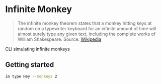 # Infinite Monkey

> The infinite monkey theorem states that a monkey hitting keys at random on a typewriter keyboard for an infinite amount of time will almost surely type any given text, including the complete works of William Shakespeare. Source: [Wikipedia](https://en.wikipedia.org/wiki/Infinite_monkey_theorem)

CLI simulating infinite monkeys

## Getting started

```sh
im type Hey --monkeys 2
```

